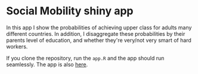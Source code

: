 # Social Mobility shiny app

In this app I show the probabilities of achieving upper class for adults many different countries. In addition, I disaggregate these probabilities by their parents level of education, and whether they're very/not very smart of hard workers.

If you clone the repository, run the `app.R` and the app should run seamlessly. The app is also [here](https://cimentadaj.shinyapps.io/social_mobility/).
